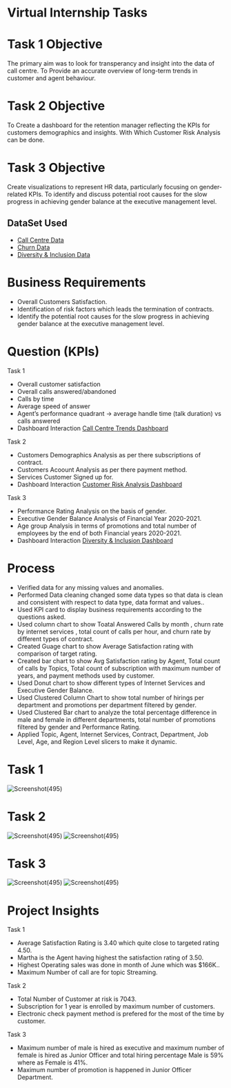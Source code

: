# Virtual Internship Tasks

# Task 1 Objective
The primary aim was to look for transperancy and insight into the data of call centre. To Provide an accurate overview of long-term trends in customer and agent behaviour.
# Task 2 Objective
To Create a dashboard for the retention manager reflecting the KPIs for customers demographics and insights. With Which Customer Risk Analysis can be done.
# Task 3 Objective
Create visualizations to represent HR data, particularly focusing on gender-related KPIs. To identify and discuss potential root causes for the slow progress in achieving gender balance at the executive management level.

## DataSet Used 
 - <a href="https://github.com/Alazizu6798/PWC--Virtual-Internship-Project/blob/main/01%20Call-Center-Dataset%20-%20Task%201.xlsx">Call Centre Data</a>
 - <a href="https://github.com/Alazizu6798/PWC--Virtual-Internship-Project/blob/main/02%20Churn-Dataset%20-%20Task%202.xlsx">Churn Data</a>
 - <a href="https://github.com/Alazizu6798/PWC--Virtual-Internship-Project/blob/main/03%20Diversity-Inclusion-Dataset%20-%20Task%203.xlsx">Diversity & Inclusion Data</a>
# Business Requirements

- Overall Customers Satisfaction.
- Identification of risk factors which leads the termination of contracts.
- Identify the potential root causes for the slow progress in achieving gender balance at the executive management level.

# Question (KPIs)
 Task 1
- Overall customer satisfaction
- Overall calls answered/abandoned
- Calls by time
- Average speed of answer
- Agent’s performance quadrant -> average handle time (talk duration) vs calls answered
- Dashboard Interaction <a href="https://github.com/Alazizu6798/PWC--Virtual-Internship-Project/blob/main/Call%20Centre%20Trends.pbix">Call Centre Trends Dashboard</a>

 Task 2
- Customers Demographics Analysis as per there subscriptions of contract.
- Customers Acoount Analysis as per there payment method.
- Services Customer Signed up for.
- Dashboard Interaction <a href="https://github.com/Alazizu6798/PWC--Virtual-Internship-Project/blob/main/Customer%20Risk%20Analysis.pbix">Customer Risk Analysis Dashboard</a>

 Task 3
- Performance Rating Analysis on the basis of gender.
- Executive Gender Balance Analysis of Financial Year 2020-2021.
- Age group Analysis in terms of promotions and total number of employees by the end of both Financial years 2020-2021.
- Dashboard Interaction <a href="https://github.com/Alazizu6798/PWC--Virtual-Internship-Project/blob/main/Diversity%20%26%20Inclusion%20Dashboard.pbix">Diversity & Inclusion Dashboard</a>

# Process
- Verified data for any  missing values and anomalies.
- Performed Data cleaning changed some data types so that data is clean and consistent with respect to data type, data format and values..
- Used KPI card to display business requirements according to the questions asked.
- Used column chart to show Toatal Answered Calls by month , churn rate by internet services , total count of calls per hour, and churn rate by different types of contract.
- Created Guage chart to show Average Satisfaction rating with comparison of target rating.
- Created bar chart to show Avg Satisfaction rating by Agent, Total count of calls by Topics, Total count of subscription with maximum number of years, and payment methods used by customer.
- Used Donut chart to show different types of Internet Services and Executive Gender Balance.
- Used Clustered Column Chart to show total number of hirings per department and promotions per department filtered by gender.
- Used Clustered Bar chart to analyze the total percentage difference in male and female in different departments, total number of promotions filtered by gender and Performance Rating.
- Applied Topic, Agent, Internet Services, Contract, Department, Job Level, Age, and Region Level slicers to make it dynamic.

# Task 1
![Screenshot(495)](https://github.com/Alazizu6798/PWC--Virtual-Internship-Project/blob/main/Call%20centre%20Trend.png)

# Task 2
![Screenshot(495)](https://github.com/Alazizu6798/PWC--Virtual-Internship-Project/blob/main/churn%20Dashboard.png)
![Screenshot(495)](https://github.com/Alazizu6798/PWC--Virtual-Internship-Project/blob/main/Customer%20Risk%20Analysis.png)

# Task 3
![Screenshot(495)](https://github.com/Alazizu6798/PWC--Virtual-Internship-Project/blob/main/Diversity%20%26%20Inclusion%20Dashboard.png)
![Screenshot(495)](https://github.com/Alazizu6798/PWC--Virtual-Internship-Project/blob/main/Diversity%20%26%20Inclusion%20Dashboard%202.png)


# Project Insights 
 Task 1
- Average Satisfaction Rating is 3.40 which quite close to targeted rating 4.50.
- Martha is the Agent having highest the satisfaction rating of 3.50.
- Highest Operating sales was done in month of June which was $166K..
- Maximum Number of call are for topic Streaming.

 Task 2
- Total Number of Customer at risk is 7043.
- Subscription for 1 year is enrolled by maximum number of customers.  
- Electronic check payment method is prefered for the most of the time by customer.

 Task 3
- Maximum number of male is hired as executive and maximum number of female is hired as Junior Officer  and total hiring percentage Male is 59% where as Female is 41%.
- Maximum number of promotion is happened in Junior Officer Department.
